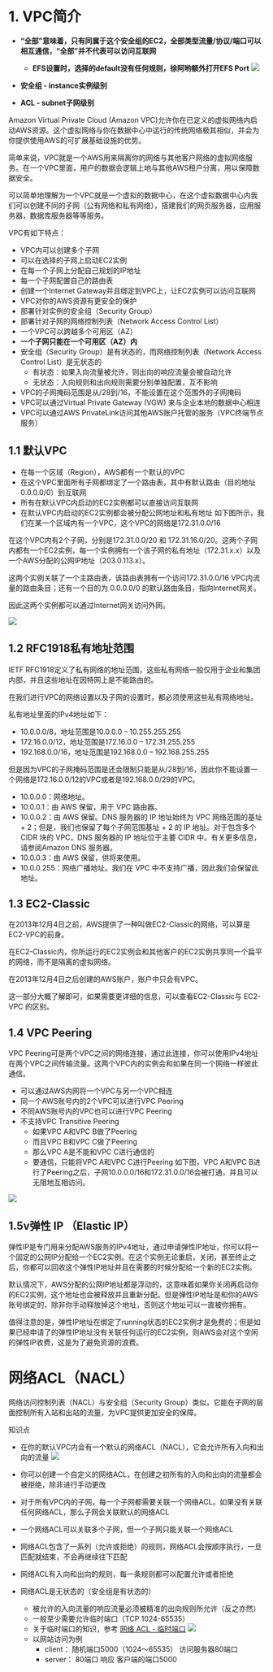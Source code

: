 # 1. VPC简介

- **“全部”意味着，只有同属于这个安全组的EC2，全部类型流量/协议/端口可以相互通信，“全部”并不代表可以访问互联网**
  - **EFS设置时，选择的default没有任何规则，徐阿哟额外打开EFS Port**
  ![](https://i.loli.net/2019/06/16/5d063954dde0389700.png)

- **安全组 - instance实例级别**
- **ACL - subnet子网级别**





Amazon Virtual Private Cloud (Amazon VPC)允许你在已定义的虚拟网络内启动AWS资源。这个虚拟网络与你在数据中心中运行的传统网络极其相似，并会为你提供使用AWS的可扩展基础设施的优势。

简单来说，VPC就是一个AWS用来隔离你的网络与其他客户网络的虚拟网络服务。在一个VPC里面，用户的数据会逻辑上地与其他AWS租户分离，用以保障数据安全。

可以简单地理解为一个VPC就是一个虚拟的数据中心，在这个虚拟数据中心内我们可以创建不同的子网（公有网络和私有网络），搭建我们的网页服务器，应用服务器，数据库服务器等等服务。

VPC有如下特点：
- VPC内可以创建多个子网
- 可以在选择的子网上启动EC2实例
- 在每一个子网上分配自己规划的IP地址
- 每一个子网配置自己的路由表
- 创建一个Internet Gateway并且绑定到VPC上，让EC2实例可以访问互联网
- VPC对你的AWS资源有更安全的保护
- 部署针对实例的安全组（Security Group）
- 部署针对子网的网络控制列表（Network Access Control List）
- 一个VPC可以跨越多个可用区（AZ）
- **一个子网只能在一个可用区（AZ）内**
- 安全组（Security Group）是有状态的，而网络控制列表（Network Access Control List）是无状态的
  - 有状态：如果入向流量被允许，则出向的响应流量会被自动允许
  - 无状态：入向规则和出向规则需要分别单独配置，互不影响
- VPC的子网掩码范围是从/28到/16，不能设置在这个范围外的子网掩码
- VPC可以通过Virtual Private Gateway (VGW) 来与企业本地的数据中心相连
- VPC可以通过AWS PrivateLink访问其他AWS账户托管的服务（VPC终端节点服务）

## 1.1 默认VPC
- 在每一个区域（Region），AWS都有一个默认的VPC
- 在这个VPC里面所有子网都绑定了一个路由表，其中有默认路由（目的地址 0.0.0.0/0）到互联网
- 所有在默认VPC内启动的EC2实例都可以直接访问互联网
- 在默认VPC内启动的EC2实例都会被分配公网地址和私有地址
如下图所示，我们在某一个区域内有一个VPC，这个VPC的网络是172.31.0.0/16

在这个VPC内有2个子网，分别是172.31.0.0/20 和 172.31.16.0/20。这两个子网内都有一个EC2实例，每一个实例拥有一个该子网的私有地址（172.31.x.x）以及一个AWS分配的公网IP地址（203.0.113.x）。

这两个实例关联了一个主路由表，该路由表拥有一个访问172.31.0.0/16 VPC内流量的路由条目；还有一个目的为 0.0.0.0/0 的默认路由条目，指向Internet网关。

因此这两个实例都可以通过Internet网关访问外网。

![](https://cdnstatic.iteablue.com/iteablue-production-data/wp-content/uploads/2018/06/default-vpc-diagram.png)

## 1.2 RFC1918私有地址范围
IETF RFC1918定义了私有网络的地址范围，这些私有网络一般仅用于企业和集团内部，并且这些地址在因特网上是不能路由的。

在我们进行VPC的网络设置以及子网的设置时，都必须使用这些私有网络地址。

私有地址里面的IPv4地址如下：

- 10.0.0.0/8，地址范围是10.0.0.0 – 10.255.255.255
- 172.16.0.0/12，地址范围是172.16.0.0 – 172.31.255.255
- 192.168.0.0/16，地址范围是192.168.0.0 – 192.168.255.255

但是因为VPC的子网掩码范围是还会限制只能是从/28到/16，因此你不能设置一个网络是172.16.0.0/12的VPC或者是192.168.0.0/29的VPC。

- 10.0.0.0：网络地址。
- 10.0.0.1：由 AWS 保留，用于 VPC 路由器。
- 10.0.0.2：由 AWS 保留。DNS 服务器的 IP 地址始终为 VPC 网络范围的基址 + 2；但是，我们也保留了每个子网范围基址 + 2 的 IP 地址。对于包含多个 CIDR 块的 VPC，DNS 服务器的 IP 地址位于主要 CIDR 中。有关更多信息，请参阅Amazon DNS 服务器。
- 10.0.0.3：由 AWS 保留，供将来使用。
- 10.0.0.255：网络广播地址。我们在 VPC 中不支持广播，因此我们会保留此地址。



## 1.3 EC2-Classic
在2013年12月4日之前，AWS提供了一种叫做EC2-Classic的网络，可以算是EC2-VPC的前身。

在EC2-Classic内，你所运行的EC2实例会和其他客户的EC2实例共享同一个扁平的网络，而不是隔离的虚拟网络。

在2013年12月4日之后创建的AWS账户，账户中只会有VPC。

这一部分大概了解即可，如果需要更详细的信息，可以查看EC2-Classic与 EC2-VPC 的区别。

## 1.4 VPC Peering
VPC Peering可是两个VPC之间的网络连接，通过此连接，你可以使用IPv4地址在两个VPC之间传输流量。这两个VPC内的实例会和如果在同一个网络一样彼此通信。

- 可以通过AWS内网将一个VPC与另一个VPC相连
- 同一个AWS账号内的2个VPC可以进行VPC Peering
- 不同AWS账号内的VPC也可以进行VPC Peering
- 不支持VPC Transitive Peering
  - 如果VPC A和VPC B做了Peering
  - 而且VPC B和VPC C做了Peering
  - 那么VPC A是不能和VPC C进行通信的
  - 要通信，只能将VPC A和VPC C进行Peering
如下图，VPC A和VPC B进行了Peering之后，子网10.0.0.0/16和172.31.0.0/16会被打通，并且可以无阻地互相访问。

![](https://cdnstatic.iteablue.com/iteablue-production-data/wp-content/uploads/2018/06/peering-intro-diagram.png)

## 1.5v弹性 IP （Elastic IP）
弹性IP是专门用来分配AWS服务的IPv4地址，通过申请弹性IP地址，你可以将一个固定的公网IP分配给一个EC2实例。在这个实例无论重启，关闭，甚至终止之后，你都可以回收这个弹性IP地址并且在需要的时候分配给一个新的EC2实例。

默认情况下，AWS分配的公网IP地址都是浮动的，这意味着如果你关闭再启动你的EC2实例，这个地址也会被释放并且重新分配。但是弹性IP地址是和你的AWS账号绑定的，除非你手动释放掉这个地址，否则这个地址可以一直被你拥有。

值得注意的是，弹性IP地址在绑定了running状态的EC2实例才是免费的；但是如果已经申请了的弹性IP地址没有关联任何运行的EC2实例，则AWS会对这个空闲的弹性IP收费，这是为了避免资源的浪费。



# 网络ACL（NACL）
网络访问控制列表（NACL）与安全组（Security Group）类似，它能在子网的层面控制所有入站和出站的流量，为VPC提供更加安全的保障。

知识点
- 在你的默认VPC内会有一个默认的网络ACL（NACL），它会允许所有入向和出向的流量
  ![](https://i.loli.net/2019/06/16/5d0643b107e0a26085.png)
  
- 你可以创建一个自定义的网络ACL，在创建之初所有的入向和出向的流量都会被拒绝，除非进行手动更改
- 对于所有VPC内的子网，每一个子网都需要关联一个网络ACL。如果没有关联任何网络ACL，那么子网会关联默认的网络ACL
- 一个网络ACL可以关联多个子网，但一个子网只能关联一个网络ACL
- 网络ACL包含了一系列（允许或拒绝）的规则，网络ACL会按顺序执行，一旦匹配就结束，不会再继续往下匹配
- 网络ACL有入向和出向的规则，每一条规则都可以配置允许或者拒绝
- 网络ACL是无状态的（安全组是有状态的）
  - 被允许的入向流量的响应流量必须被精准的出向规则所允许（反之亦然）
  - 一般至少需要允许临时端口（TCP 1024-65535）
  - 关于临时端口的知识，参考 [网络 ACL - 临时端口](https://docs.aws.amazon.com/zh_cn/vpc/latest/userguide/vpc-network-acls.html#nacl-ephemeral-ports)
  ![](https://i.loli.net/2019/06/16/5d064693d18a377958.png)
  - 以网站访问为例
    - client： 随机端口5000（1024～65535） 访问服务器80端口
    - server： 80端口 响应 客户端的端口5000
    
  
  
